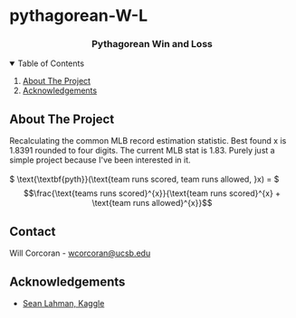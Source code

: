 # pythagorean-W-L
<p align="center">
  <h3 align="center">Pythagorean Win and Loss</h3>
</p>



<!-- TABLE OF CONTENTS -->
<details open="open">
  <summary>Table of Contents</summary>
  <ol>
    <li>
      <a href="#about-the-project">About The Project</a>
    </li>
    <li>
       <a href="#acknowledgements">Acknowledgements</a>
    </li>
  </ol>
</details>



<!-- ABOUT THE PROJECT -->
## About The Project
Recalculating the common MLB record estimation statistic. Best found x is 1.8391 rounded to four digits. The current MLB stat is 1.83. Purely just a simple project because I've been interested in it.
<br><br>
$` \text{\textbf{pyth}}(\text{team runs scored, team runs allowed, }x) = `$ $$\frac{\text{teams runs scored}^{x}}{\text{team runs scored}^{x} + \text{team runs allowed}^{x}}$$

<!-- CONTACT -->
## Contact

Will Corcoran - wcorcoran@ucsb.edu

<!-- ACKNOWLEDGEMENTS -->
## Acknowledgements
* [Sean Lahman, Kaggle](https://www.kaggle.com/datasets/seanlahman/the-history-of-baseball?resource=download)
